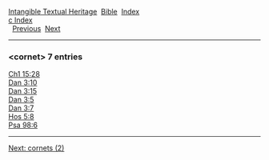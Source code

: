 [Intangible Textual Heritage](../../index)  [Bible](../index) 
[Index](index)   
[c Index](_c_)  
  [Previous](c02581)  [Next](c02583) 

------------------------------------------------------------------------

### &lt;cornet&gt; 7 entries

[Ch1 15:28](../kjv/ch1015.htm#028)  
[Dan 3:10](../kjv/dan003.htm#010)  
[Dan 3:15](../kjv/dan003.htm#015)  
[Dan 3:5](../kjv/dan003.htm#005)  
[Dan 3:7](../kjv/dan003.htm#007)  
[Hos 5:8](../kjv/hos005.htm#008)  
[Psa 98:6](../kjv/psa098.htm#006)  

------------------------------------------------------------------------

[Next: cornets (2)](c02583)
